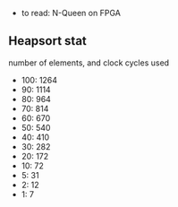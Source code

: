 * to read: N-Queen on FPGA

## Heapsort stat ##
number of elements, and clock cycles used
* 100: 1264
* 90:  1114
* 80:  964
* 70:  814
* 60:  670
* 50:  540
* 40:  410
* 30:  282
* 20:  172
* 10:  72
* 5:   31
* 2:   12
* 1:   7
